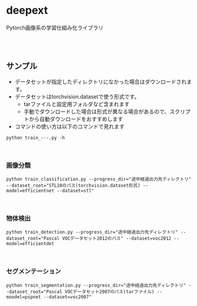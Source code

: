 # deepext
Pytorch画像系の学習仕組み化ライブラリ

<br/><br/>

## サンプル
- データセットが指定したディレクトリになかった場合はダウンロードされます。
- データセットはtorchvision.datasetで使う形式です。
    - tarファイルと設定用フォルダなど含まれます
    - 手動でダウンロードした場合は形式が異なる場合があるので、スクリプトから自動ダウンロードをおすすめします
- コマンドの使い方は以下のコマンドで見れます
```
python train_---.py -h
```
<br/>

### 画像分類
```
python train_classification.py --progress_dir="途中経過出力先ディレクトリ" --dataset_root="STL10のパス(torchvision.dataset形式) --model=efficientnet --dataset=stl"
```

<br/>

### 物体検出
```
python train_detection.py --progress_dir="途中経過出力先ディレクトリ" --dataset_root="Pascal VOCデータセット2012のパス" --dataset=voc2012 --model=efficientdet
```

<br/>

### セグメンテーション
```
python train_segmentation.py --progress_dir="途中経過出力先ディレクトリ" --dataset_root="Pascal VOCデータセット2007のパス(tarファイル) --moodel=pspnet --dataset=voc2007"
```

